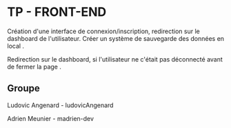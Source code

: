 # TP - FRONT-END 

Création d'une interface de connexion/inscription, redirection sur le dashboard de l'utilisateur.
Créer un système de sauvegarde des données en local . 

Redirection sur le dashboard, si l'utilisateur ne c'était pas déconnecté avant de fermer la page .

## Groupe

Ludovic Angenard - ludovicAngenard

Adrien Meunier - madrien-dev


